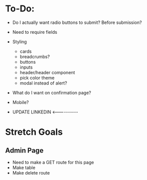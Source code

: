 # To-Do:

* Do I actually want radio buttons to submit?  Before submission?
* Need to require fields
* Styling 
    * cards
    * breadcrumbs?
    * buttons
    * inputs
    * header/header component
    * pick color theme
    * modal instead of alert?

* What do I want on confirmation page?
* Mobile?


* UPDATE LINKEDIN <----------


# Stretch Goals

## Admin Page

* Need to make a GET route for this page
* Make table
* Make delete route
